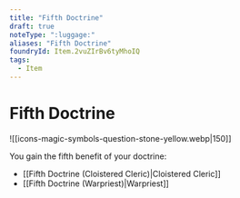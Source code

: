 ```yaml
---
title: "Fifth Doctrine"
draft: true
noteType: ":luggage:"
aliases: "Fifth Doctrine"
foundryId: Item.2vuZIrBv6tyMhoIQ
tags:
  - Item
---
```


# Fifth Doctrine
![[icons-magic-symbols-question-stone-yellow.webp|150]]

You gain the fifth benefit of your doctrine:

*   [[Fifth Doctrine (Cloistered Cleric)|Cloistered Cleric]]
*   [[Fifth Doctrine (Warpriest)|Warpriest]]
